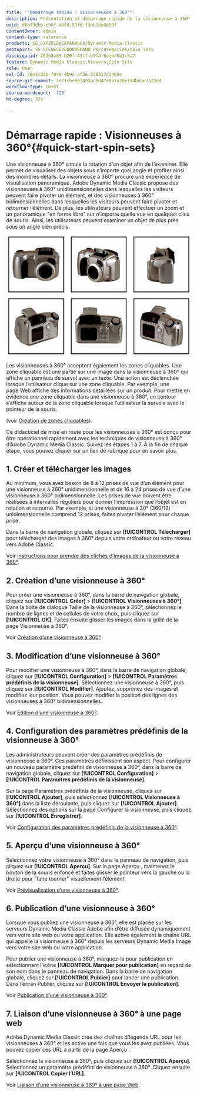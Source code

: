 ```yaml
---
title: '"Démarrage rapide : Visionneuses à 360°"'
description: Présentation et démarrage rapide de la visionneuse à 360° pour vous aider à démarrer rapidement.
uuid: d0af9db6-cb6f-48f0-89f6-f3ab2da0659f
contentOwner: admin
content-type: reference
products: SG_EXPERIENCEMANAGER/Dynamic-Media-Classic
geptopics: SG_SCENESEVENONDEMAND_PK/categories/spin_sets
discoiquuid: 282b8e83-b20f-43f7-b9f8-6eebd5b1c5a7
feature: Dynamic Media Classic,Viewers,Spin Sets
role: User
exl-id: 26e3cd5b-f070-4b92-af36-25631723460e
source-git-commit: 1d71cbe6e2493ac8d47e837a20e194b6ae7a22d4
workflow-type: tm+mt
source-wordcount: '723'
ht-degree: 32%

---
```


# Démarrage rapide : Visionneuses à 360°{#quick-start-spin-sets}

Une visionneuse à 360° simule la rotation d’un objet afin de l’examiner. Elle permet de visualiser des objets sous n’importe quel angle et profiter ainsi des moindres détails. La visionneuse à 360° procure une expérience de visualisation panoramique. Adobe Dynamic Media Classic propose des visionneuses à 360° unidimensionnelles dans lesquelles les visiteurs peuvent faire pivoter un élément, et des visionneuses à 360° bidimensionnelles dans lesquelles les visiteurs peuvent faire pivoter et retourner l’élément. De plus, les utilisateurs peuvent effectuer un zoom et un panoramique &quot;en forme libre&quot; sur n’importe quelle vue en quelques clics de souris. Ainsi, les utilisateurs peuvent examiner un objet de plus près sous un angle bien précis.

![Images d’une visionneuse à 360°.](/help/assets/spin_set.png)

Les visionneuses à 360° acceptent également les zones cliquables. Une zone cliquable est une partie sur une image dans la visionneuse à 360° qui affiche un panneau de survol avec un texte. Une action est déclenchée lorsque l’utilisateur clique sur une zone cliquable. Par exemple, une page Web affiche des informations détaillées sur un produit. Pour mettre en évidence une zone cliquable dans une visionneuse à 360°, un contour s’affiche autour de la zone cliquable lorsque l’utilisateur la survole avec le pointeur de la souris.

(voir [Création de zones cliquables](creating-image-maps.md)).

Ce didacticiel de mise en route pour les visionneuses à 360° est conçu pour être opérationnel rapidement avec les techniques de visionneuse à 360° d’Adobe Dynamic Media Classic. Suivez les étapes 1 à 7. À la fin de chaque étape, vous pouvez cliquer sur un lien de rubrique pour en savoir plus.

## 1. Créer et télécharger les images

Au minimum, vous avez besoin de 8 à 12 prises de vue d’un élément pour une visionneuse à 360° unidimensionnelle et de 16 à 24 prises de vue d’une visionneuse à 360° bidimensionnelle. Les prises de vue doivent être réalisées à intervalles réguliers pour donner l’impression que l’objet est en rotation et retourné. Par exemple, si une visionneuse à 30° (360/12) unidimensionnelle comprend 12 prises, faites pivoter l’élément pour chaque prise.

Dans la barre de navigation globale, cliquez sur **[!UICONTROL Télécharger]** pour télécharger des images à 360° depuis votre ordinateur ou votre réseau vers Adobe Classic.

Voir [Instructions pour prendre des clichés d’images de la visionneuse à 360°](creating-spin-set.md#guidelines-for-shooting-spin-set-images).

## 2. Création d’une visionneuse à 360°

Pour créer une visionneuse à 360°, dans la barre de navigation globale, cliquez sur **[!UICONTROL Créer]** > **[!UICONTROL Visionneuses à 360°]**. Dans la boîte de dialogue Taille de la visionneuse à 360°, sélectionnez le nombre de lignes et de cellules de votre choix, puis cliquez sur **[!UICONTROL OK]**. Faites ensuite glisser les images dans la grille de la page Visionneuse à 360°.

Voir [Création d’une visionneuse à 360°](creating-spin-set.md#creating-a-spin-set).

<!-- 

Comment Type: remark
Last Modified By: unknown unknown 
Last Modified Date: 

<p>See <a href="#UnresolvedLink-sc7_spinsets_sp.xml#WS98ca2e6790647c06-245331fc135ab744793-8000">Including Image Maps in Spin Sets</a> to add clickable, hotspot regions, known as Image Maps, to images in a Spin Set. </p>

 -->

<!-- 

Comment Type: remark
Last Modified By: unknown unknown 
Last Modified Date: 

<p>See also <a href="#UnresolvedLink-sc7_spinsets_sp.xml#WS98ca2e6790647c06229f600f135ab7cc461-8000">Managing InfoPanel content</a>.</p>

 -->

## 3. Modification d’une visionneuse à 360°

Pour modifier une visionneuse à 360°, dans la barre de navigation globale, cliquez sur **[!UICONTROL Configuration]** > **[!UICONTROL Paramètres prédéfinis de la visionneuse]**. Sélectionnez une visionneuse à 360°, puis cliquez sur **[!UICONTROL Modifier]**. Ajoutez, supprimez des images et modifiez leur position. Vous pouvez modifier la position des lignes des visionneuses à 360° bidimensionnelles. 

Voir [Edition d’une visionneuse à 360°](creating-spin-set.md#editing-a-spin-set).

## 4. Configuration des paramètres prédéfinis de la visionneuse à 360°

Les administrateurs peuvent créer des paramètres prédéfinis de visionneuse à 360°. Ces paramètres définissent son aspect. Pour configurer un nouveau paramètre prédéfini de visionneuse à 360°, dans la barre de navigation globale, cliquez sur **[!UICONTROL Configuration]** > **[!UICONTROL Paramètres prédéfinis de la visionneuse]**.

Sur la page Paramètres prédéfinis de la visionneuse, cliquez sur **[!UICONTROL Ajouter]**, puis sélectionnez **[!UICONTROL Visionneuse à 360°]** dans la liste déroulante, puis cliquez sur **[!UICONTROL Ajouter]**. Sélectionnez des options sur la page Configurer la visionneuse, puis cliquez sur **[!UICONTROL Enregistrer]**.

Voir [Configuration des paramètres prédéfinis de la visionneuse à 360°](setting-spin-set-viewer-presets.md#setting-up-spin-set-viewer-presets).

## 5. Aperçu d’une visionneuse à 360°

Sélectionnez votre visionneuse à 360° dans le panneau de navigation, puis cliquez sur **[!UICONTROL Aperçu]**. Sur la page Aperçu , maintenez le bouton de la souris enfoncé et faites glisser le pointeur vers la gauche ou la droite pour &quot;faire tourner&quot; visuellement l’élément.

Voir [Prévisualisation d’une visionneuse à 360°](previewing-spin-set.md#previewing-a-spin-set).

## 6. Publication d’une visionneuse à 360°

Lorsque vous publiez une visionneuse à 360°, elle est placée sur les serveurs Dynamic Media Classic Adobe afin d’être diffusée dynamiquement vers votre site web ou votre application. Elle active également la chaîne URL qui appelle la visionneuse à 360° depuis les serveurs Dynamic Media Image vers votre site web ou votre application.

Pour publier une visionneuse à 360°, marquez-la pour publication en sélectionnant l’icône **[!UICONTROL Marquer pour publication]** en regard de son nom dans le panneau de navigation. Dans la barre de navigation globale, cliquez sur **[!UICONTROL Publier]** pour lancer une publication. Dans l’écran Publier, cliquez sur **[!UICONTROL Envoyer la publication]**.

Voir [Publication d’une visionneuse à 360°](publishing-spin-set.md#publishing-a-spin-set).

## 7. Liaison d’une visionneuse à 360° à une page web

Adobe Dynamic Media Classic crée des chaînes d’légende URL pour les visionneuses à 360° et les active une fois que vous les avez publiées. Vous pouvez copier ces URL à partir de la page Aperçu .

Sélectionnez la visionneuse à 360°, puis cliquez sur **[!UICONTROL Aperçu]**. Sélectionnez un paramètre prédéfini de visionneuse à 360°. Cliquez ensuite sur **[!UICONTROL Copier l’URL]**.

Voir [Liaison d’une visionneuse à 360° à une page Web](linking-spin-set-web-page.md#linking-a-spin-set-to-a-web-page).
